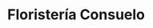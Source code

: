 ---
title: "Floristería Consuelo"
url: /cornella-de-llobregat/floristeria-consuelo/
shop: floristería
---